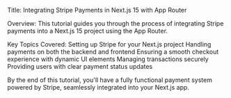 Title: Integrating Stripe Payments in Next.js 15 with App Router

Overview: This tutorial guides you through the process of integrating Stripe payments into a Next.js 15 project using the App Router.

Key Topics Covered:
Setting up Stripe for your Next.js project
Handling payments on both the backend and frontend
Ensuring a smooth checkout experience with dynamic UI elements
Managing transactions securely
Providing users with clear payment status updates

By the end of this tutorial, you'll have a fully functional payment system powered by Stripe, seamlessly integrated into your Next.js app.
